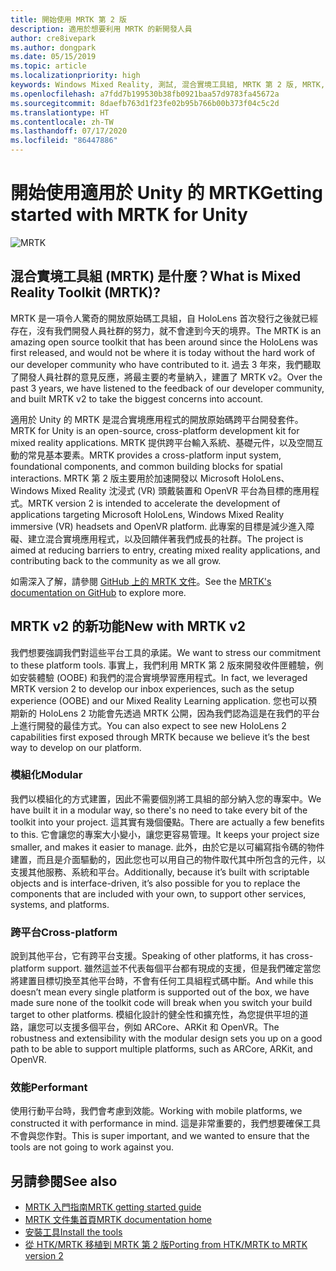 ```yaml
---
title: 開始使用 MRTK 第 2 版
description: 適用於想要利用 MRTK 的新開發人員
author: cre8ivepark
ms.author: dongpark
ms.date: 05/15/2019
ms.topic: article
ms.localizationpriority: high
keywords: Windows Mixed Reality, 測試, 混合實境工具組, MRTK 第 2 版, MRTK, 工具, SDK, HoloLens, HoloLens 2
ms.openlocfilehash: a7fdd7b199530b38fb0921baa57d9783fa45672a
ms.sourcegitcommit: 8daefb763d1f23fe02b95b766b00b373f04c5c2d
ms.translationtype: HT
ms.contentlocale: zh-TW
ms.lasthandoff: 07/17/2020
ms.locfileid: "86447886"
---
```

# <a name="getting-started-with-mrtk-for-unity"></a><span data-ttu-id="97478-104">開始使用適用於 Unity 的 MRTK</span><span class="sxs-lookup"><span data-stu-id="97478-104">Getting started with MRTK for Unity</span></span>
![MRTK](images/UX/MRTK_UX_Hero.png)

## <a name="what-is-mixed-reality-toolkit-mrtk"></a><span data-ttu-id="97478-106">混合實境工具組 (MRTK) 是什麼？</span><span class="sxs-lookup"><span data-stu-id="97478-106">What is Mixed Reality Toolkit (MRTK)?</span></span>
<span data-ttu-id="97478-107">MRTK 是一項令人驚奇的開放原始碼工具組，自 HoloLens 首次發行之後就已經存在，沒有我們開發人員社群的努力，就不會達到今天的境界。</span><span class="sxs-lookup"><span data-stu-id="97478-107">The MRTK is an amazing open source toolkit that has been around since the HoloLens was first released, and would not be where it is today without the hard work of our developer community who have contributed to it.</span></span> <span data-ttu-id="97478-108">過去 3 年來，我們聽取了開發人員社群的意見反應，將最主要的考量納入，建置了 MRTK v2。</span><span class="sxs-lookup"><span data-stu-id="97478-108">Over the past 3 years, we have listened to the feedback of our developer community, and built MRTK v2 to take the biggest concerns into account.</span></span>  

<span data-ttu-id="97478-109">適用於 Unity 的 MRTK 是混合實境應用程式的開放原始碼跨平台開發套件。</span><span class="sxs-lookup"><span data-stu-id="97478-109">MRTK for Unity is an open-source, cross-platform development kit for mixed reality applications.</span></span> <span data-ttu-id="97478-110">MRTK 提供跨平台輸入系統、基礎元件，以及空間互動的常見基本要素。</span><span class="sxs-lookup"><span data-stu-id="97478-110">MRTK provides a cross-platform input system, foundational components, and common building blocks for spatial interactions.</span></span> <span data-ttu-id="97478-111">MRTK 第 2 版主要用於加速開發以 Microsoft HoloLens、Windows Mixed Reality 沈浸式 (VR) 頭戴裝置和 OpenVR 平台為目標的應用程式。</span><span class="sxs-lookup"><span data-stu-id="97478-111">MRTK version 2 is intended to accelerate the development of applications targeting Microsoft HoloLens, Windows Mixed Reality immersive (VR) headsets and OpenVR platform.</span></span> <span data-ttu-id="97478-112">此專案的目標是減少進入障礙、建立混合實境應用程式，以及回饋伴著我們成長的社群。</span><span class="sxs-lookup"><span data-stu-id="97478-112">The project is aimed at reducing barriers to entry, creating mixed reality applications, and contributing back to the community as we all grow.</span></span>

<span data-ttu-id="97478-113">如需深入了解，請參閱 [GitHub 上的 MRTK 文件](https://microsoft.github.io/MixedRealityToolkit-Unity/README.html)。</span><span class="sxs-lookup"><span data-stu-id="97478-113">See the [MRTK's documentation on GitHub](https://microsoft.github.io/MixedRealityToolkit-Unity/README.html) to explore more.</span></span>

## <a name="new-with-mrtk-v2"></a><span data-ttu-id="97478-114">MRTK v2 的新功能</span><span class="sxs-lookup"><span data-stu-id="97478-114">New with MRTK v2</span></span>
<span data-ttu-id="97478-115">我們想要強調我們對這些平台工具的承諾。</span><span class="sxs-lookup"><span data-stu-id="97478-115">We want to stress our commitment to these platform tools.</span></span>  <span data-ttu-id="97478-116">事實上，我們利用 MRTK 第 2 版來開發收件匣體驗，例如安裝體驗 (OOBE) 和我們的混合實境學習應用程式。</span><span class="sxs-lookup"><span data-stu-id="97478-116">In fact, we leveraged MRTK version 2 to develop our inbox experiences, such as the setup experience (OOBE) and our Mixed Reality Learning application.</span></span>  <span data-ttu-id="97478-117">您也可以預期新的 HoloLens 2 功能會先透過 MRTK 公開，因為我們認為這是在我們的平台上進行開發的最佳方式。</span><span class="sxs-lookup"><span data-stu-id="97478-117">You can also expect to see new HoloLens 2 capabilities first exposed through MRTK because we believe it’s the best way to develop on our platform.</span></span> 

### <a name="modular"></a><span data-ttu-id="97478-118">模組化</span><span class="sxs-lookup"><span data-stu-id="97478-118">Modular</span></span>
<span data-ttu-id="97478-119">我們以模組化的方式建置，因此不需要個別將工具組的部分納入您的專案中。</span><span class="sxs-lookup"><span data-stu-id="97478-119">We have built it in a modular way, so there's no need to take every bit of the toolkit into your project.</span></span>  <span data-ttu-id="97478-120">這其實有幾個優點。</span><span class="sxs-lookup"><span data-stu-id="97478-120">There are actually a few benefits to this.</span></span>  <span data-ttu-id="97478-121">它會讓您的專案大小變小，讓您更容易管理。</span><span class="sxs-lookup"><span data-stu-id="97478-121">It keeps your project size smaller, and makes it easier to manage.</span></span>  <span data-ttu-id="97478-122">此外，由於它是以可編寫指令碼的物件建置，而且是介面驅動的，因此您也可以用自己的物件取代其中所包含的元件，以支援其他服務、系統和平台。</span><span class="sxs-lookup"><span data-stu-id="97478-122">Additionally, because it’s built with scriptable objects and is interface-driven, it’s also possible for you to replace the components that are included with your own, to support other services, systems, and platforms.</span></span>

### <a name="cross-platform"></a><span data-ttu-id="97478-123">跨平台</span><span class="sxs-lookup"><span data-stu-id="97478-123">Cross-platform</span></span>
<span data-ttu-id="97478-124">說到其他平台，它有跨平台支援。</span><span class="sxs-lookup"><span data-stu-id="97478-124">Speaking of other platforms, it has cross-platform support.</span></span>  <span data-ttu-id="97478-125">雖然這並不代表每個平台都有現成的支援，但是我們確定當您將建置目標切換至其他平台時，不會有任何工具組程式碼中斷。</span><span class="sxs-lookup"><span data-stu-id="97478-125">And while this doesn’t mean every single platform is supported out of the box, we have made sure none of the toolkit code will break when you switch your build target to other platforms.</span></span>  <span data-ttu-id="97478-126">模組化設計的健全性和擴充性，為您提供平坦的道路，讓您可以支援多個平台，例如 ARCore、ARKit 和 OpenVR。</span><span class="sxs-lookup"><span data-stu-id="97478-126">The robustness and extensibility with the modular design sets you up on a good path to be able to support multiple platforms, such as ARCore, ARKit, and OpenVR.</span></span>

### <a name="performant"></a><span data-ttu-id="97478-127">效能</span><span class="sxs-lookup"><span data-stu-id="97478-127">Performant</span></span>
<span data-ttu-id="97478-128">使用行動平台時，我們會考慮到效能。</span><span class="sxs-lookup"><span data-stu-id="97478-128">Working with mobile platforms, we constructed it with performance in mind.</span></span>  <span data-ttu-id="97478-129">這是非常重要的，我們想要確保工具不會與您作對。</span><span class="sxs-lookup"><span data-stu-id="97478-129">This is super important, and we wanted to ensure that the tools are not going to work against you.</span></span>

## <a name="see-also"></a><span data-ttu-id="97478-130">另請參閱</span><span class="sxs-lookup"><span data-stu-id="97478-130">See also</span></span>
* [<span data-ttu-id="97478-131">MRTK 入門指南</span><span class="sxs-lookup"><span data-stu-id="97478-131">MRTK getting started guide</span></span>](https://microsoft.github.io/MixedRealityToolkit-Unity/Documentation/GettingStartedWithTheMRTK.html)
* [<span data-ttu-id="97478-132">MRTK 文件集首頁</span><span class="sxs-lookup"><span data-stu-id="97478-132">MRTK documentation home</span></span>](https://microsoft.github.io/MixedRealityToolkit-Unity/README.html)
* [<span data-ttu-id="97478-133">安裝工具</span><span class="sxs-lookup"><span data-stu-id="97478-133">Install the tools</span></span>](install-the-tools.md)
* [<span data-ttu-id="97478-134">從 HTK/MRTK 移植到 MRTK 第 2 版</span><span class="sxs-lookup"><span data-stu-id="97478-134">Porting from HTK/MRTK to MRTK version 2</span></span>](https://microsoft.github.io/MixedRealityToolkit-Unity/Documentation/HTKToMRTKPortingGuide.html)
